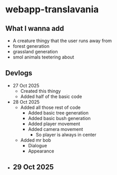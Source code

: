 # webapp-translavania



## What I wanna add

- A creature thingy that the user runs away from
- forest generation
- grassland generation
- smol animals teetering about

## Devlogs

- 27 Oct 2025
    - Created this thingy
    - Added half of the basic code
- 28 Oct 2025
    - Added all those rest of code
        - Added basic tree generation
        - Added basic bush generation
        - Added player movement
        - Added camera movement
            - So player is always in center
    - Added mr bob
        - Dialogue
        - Appearance
- 29 Oct 2025
    - 
